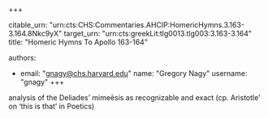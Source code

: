 +++


citable_urn: "urn:cts:CHS:Commentaries.AHCIP:HomericHymns.3.163-3.164.8Nkc9yX"
target_urn: "urn:cts:greekLit:tlg0013.tlg003:3.163-3.164"
title: "Homeric Hymns To Apollo 163-164"

authors:
- email: "gnagy@chs.harvard.edu"
  name: "Gregory Nagy"
  username: "gnagy"
+++

<p>analysis of the Deliades’ mimeēsis as recognizable and exact (cp. Aristotle’ on ‘this is that’ in Poetics)</p>